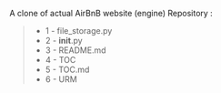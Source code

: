 A clone of actual AirBnB website (engine) Repository :
> - 1 - file_storage.py
> - 2 - __init__.py
> - 3 - README.md
> - 4 - TOC
> - 5 - TOC.md
> - 6 - URM
